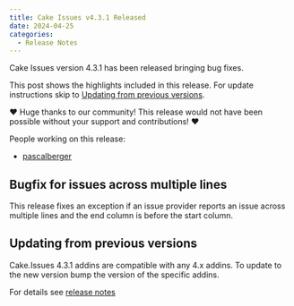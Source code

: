 ```yaml
---
title: Cake Issues v4.3.1 Released
date: 2024-04-25
categories:
  - Release Notes
---
```


Cake Issues version 4.3.1 has been released bringing bug fixes.

<!-- more -->

This post shows the highlights included in this release.
For update instructions skip to [Updating from previous versions](#updating-from-previous-versions).

❤ Huge thanks to our community! This release would not have been possible without your support and contributions! ❤

People working on this release:

* [pascalberger](https://github.com/pascalberger)

## Bugfix for issues across multiple lines

This release fixes an exception if an issue provider reports an issue across multiple lines
and the end column is before the start column.

## Updating from previous versions

Cake.Issues 4.3.1 addins are compatible with any 4.x addins.
To update to the new version bump the version of the specific addins.

For details see [release notes](https://github.com/cake-contrib/Cake.Issues/releases/tag/4.3.1)
